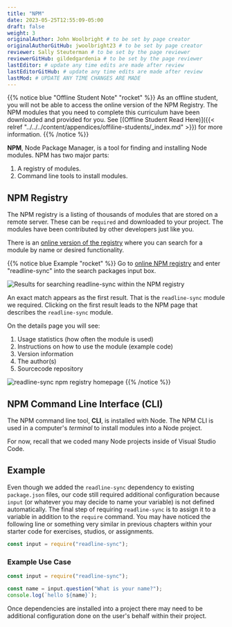 ```yaml
---
title: "NPM"
date: 2023-05-25T12:55:09-05:00
draft: false
weight: 3
originalAuthor: John Woolbright # to be set by page creator
originalAuthorGitHub: jwoolbright23 # to be set by page creator
reviewer: Sally Steuterman # to be set by the page reviewer
reviewerGitHub: gildedgardenia # to be set by the page reviewer
lastEditor: # update any time edits are made after review
lastEditorGitHub: # update any time edits are made after review
lastMod: # UPDATE ANY TIME CHANGES ARE MADE
---
```


{{% notice blue "Offline Student Note" "rocket" %}}
As an offline student, you will not be able to access the online version of the NPM Registry. The NPM modules that you need to complete this curriculum have been downloaded and provided for you. See [(Offline Student Read Here)]({{< relref "../../../content/appendices/offiline-students/_index.md" >}}) for more information.
{{% /notice %}}

**NPM**, Node Package Manager, is a tool for finding and installing Node modules. NPM has two major parts:

1. A registry of modules.
1. Command line tools to install modules.

## NPM Registry

The NPM registry is a listing of thousands of modules that are stored on a
remote server. These can be `required` and downloaded to your project. The
modules have been contributed by other developers just like you.

There is an [online version of the registry](https://www.npmjs.com/) where you can search for a module by name or desired functionality.

{{% notice blue Example "rocket" %}}
Go to [online NPM registry](https://www.npmjs.com/) and enter "readline-sync" into the search packages input box.

![Results for searching readline-sync within the NPM registry](pictures/readline-sync-npm-results.png?classes=border)

An exact match appears as the first result. That is the `readline-sync`
module we required. Clicking on the first result leads to the NPM page
that describes the `readline-sync` module.

On the details page you will see:

1. Usage statistics (how often the module is used)
1. Instructions on how to use the module (example code)
1. Version information
1. The author(s)
1. Sourcecode repository

![readline-sync npm registry homepage](pictures/readline-sync-npm-page.png?classes=border)
{{% /notice %}}

## NPM Command Line Interface (CLI)

The NPM command line tool, **CLI**, is installed with Node. The NPM CLI is used
in a computer's *terminal* to install modules into a Node project.

For now, recall that we coded many Node projects inside of Visual Studio Code.

## Example

Even though we added the `readline-sync` dependency to existing `package.json` files, our code still required additional configuration because `input` (or whatever you may decide to name your variable) is not defined automatically. The final step of requiring `readline-sync` is to assign it to a variable in addition to the `require` command. You may have noticed the following line or something very similar in previous chapters within your starter code for exercises, studios, or assignments.

```javascript
const input = require("readline-sync");
```

### Example Use Case

```javascript
const input = require("readline-sync");

const name = input.question("What is your name?");
console.log(`hello ${name}`);
```

Once dependencies are installed into a project there may need to be additional configuration done on the user's behalf within their project.